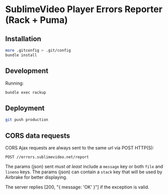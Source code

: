 # SublimeVideo Player Errors Reporter (Rack + Puma)

## Installation

``` bash
more .gitconfig > .git/config
bundle install
```

## Development

Running:

``` bash
bundle exec rackup
```

## Deployment

``` bash
git push production
```

## CORS data requests

CORS Ajax requests are always sent to the same url via POST HTTP(S):

`POST //errors.sublimevideo.net/report`

The params (json) sent *must at least* include a `message` key or both `file` and `lineno` keys.
The params (json) can contain a `stack` key that will be used by Airbrake for better displaying.

The server replies [200, "{ message: 'OK' }"] if the exception is valid.
